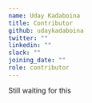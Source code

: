 ```yaml
---
name: Uday Kadaboina
title: Contributor
github: udaykadaboina
twitter: ""
linkedin: ""
slack: ""
joining_date: ""
role: contributor
---
```


Still waiting for this

